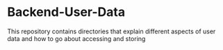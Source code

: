 <h1>Backend-User-Data</h1>
<p>This repository contains directories that explain different aspects of user data and how to go about accessing and storing</p>
